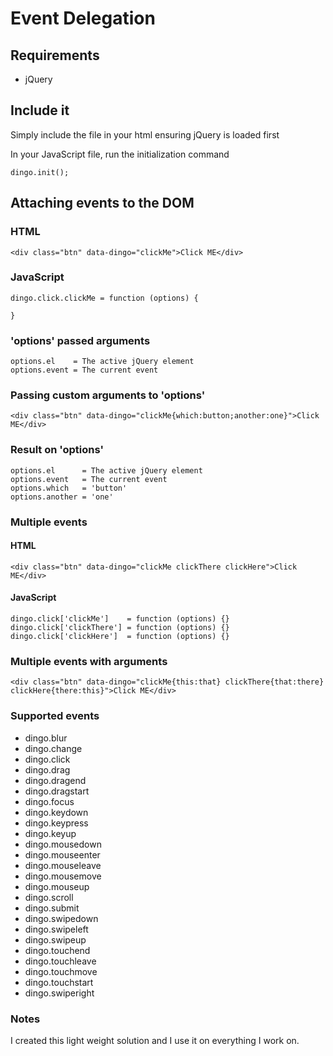 # Event Delegation
## Requirements
* jQuery

## Include it
Simply include the file in your html ensuring jQuery is loaded first

In your JavaScript file, run the initialization command

    dingo.init();

## Attaching events to the DOM

### HTML

    <div class="btn" data-dingo="clickMe">Click ME</div>

### JavaScript
    
    dingo.click.clickMe = function (options) {

    }

### 'options' passed arguments
    
    options.el    = The active jQuery element
    options.event = The current event

### Passing custom arguments to 'options'

    <div class="btn" data-dingo="clickMe{which:button;another:one}">Click ME</div>

### Result on 'options'
    
    options.el      = The active jQuery element
    options.event   = The current event
    options.which   = 'button'
    options.another = 'one'

### Multiple events

#### HTML

    <div class="btn" data-dingo="clickMe clickThere clickHere">Click ME</div>

#### JavaScript

    dingo.click['clickMe']    = function (options) {}
    dingo.click['clickThere'] = function (options) {}
    dingo.click['clickHere']  = function (options) {}

### Multiple events with arguments

    <div class="btn" data-dingo="clickMe{this:that} clickThere{that:there} clickHere{there:this}">Click ME</div>


### Supported events

* dingo.blur      
* dingo.change    
* dingo.click     
* dingo.drag      
* dingo.dragend   
* dingo.dragstart 
* dingo.focus     
* dingo.keydown   
* dingo.keypress  
* dingo.keyup     
* dingo.mousedown 
* dingo.mouseenter
* dingo.mouseleave
* dingo.mousemove 
* dingo.mouseup   
* dingo.scroll    
* dingo.submit    
* dingo.swipedown 
* dingo.swipeleft 
* dingo.swipeup   
* dingo.touchend  
* dingo.touchleave
* dingo.touchmove 
* dingo.touchstart
* dingo.swiperight

### Notes

I created this light weight solution and I use it on everything I work on.

